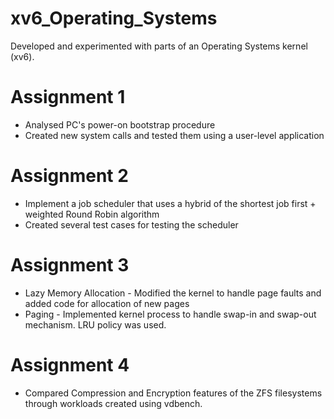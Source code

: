 # xv6_Operating_Systems

Developed and experimented with parts of an Operating Systems kernel (xv6).

# Assignment 1
* Analysed PC's power-on bootstrap procedure
* Created new system calls and tested them using a user-level application

# Assignment 2
* Implement a job scheduler that uses a hybrid of the shortest job first + weighted Round Robin algorithm
* Created several test cases for testing the scheduler

# Assignment 3
* Lazy Memory Allocation - Modified the kernel to handle page faults and added code for allocation of new pages
* Paging - Implemented kernel process to handle swap-in and swap-out mechanism. LRU policy was used.

# Assignment 4
* Compared Compression and Encryption features of the ZFS filesystems through workloads created using vdbench.
